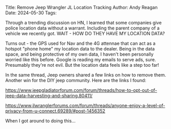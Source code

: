 Title: Remove Jeep Wrangler JL Location Tracking
Author: Andy Reagan
Date: 2024-05-30
Tags: 

Through a trending discussion on HN,
I learned that some companies give police location data without a warrant.
Including the parent company of a vehicle we recently got.
WAIT - HOW DO THEY HAVE MY LOCATION DATA?

Turns out - the GPS used for Nav and the 4G attennae that can act as a hotspot "phone home" my location data to the dealer.
Being in the data space,
and being protective of my own data,
I haven't been personally worried like this before.
Google is reading my emails to serve ads, sure.
Presumably they're not evil.
But the location data feels like a step too far!

In the same thread,
Jeep owners shared a few links on how to remove them.
Another win for the DIY jeep community.
Here are the links I found:

https://www.jeepgladiatorforum.com/forum/threads/how-to-opt-out-of-jeep-data-harvesting-and-sharing.80411/

https://www.jlwranglerforums.com/forum/threads/anyone-enjoy-a-level-of-privacy-from-u-connect.69289/#post-1456352

When I got around to doing this...
